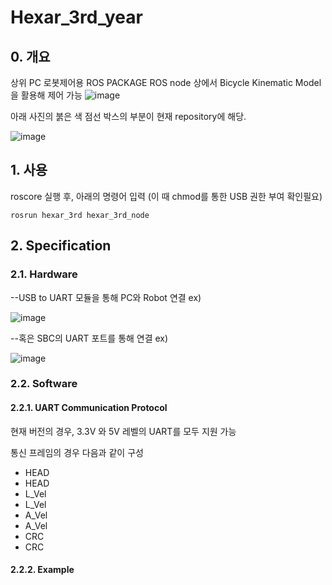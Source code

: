 # Hexar_3rd_year

## 0. 개요

상위 PC 로봇제어용 ROS PACKAGE
ROS node 상에서 Bicycle Kinematic Model을 활용해 제어 가능
![image](https://github.com/leeyj-hy/Hexar_3rd_year/assets/82855221/1e2a70cc-35cc-479e-9970-a44291293941)

아래 사진의 붉은 색 점선 박스의 부분이 현재 repository에 해당.

![image](https://github.com/leeyj-hy/Hexar_3rd_year/assets/82855221/aad11d8f-0c50-414f-93b2-a0eeb424f96a)

## 1. 사용

roscore 실행 후, 아래의 명령어 입력
(이 때 chmod를 통한 USB 권한 부여 확인필요)
    
    rosrun hexar_3rd hexar_3rd_node

## 2. Specification

### 2.1. Hardware

--USB to UART 모듈을 통해 PC와 Robot 연결
ex)

![image](https://github.com/leeyj-hy/Hexar_3rd_year/assets/82855221/f3450f29-5f2b-4970-acb1-995dc2de8cc2)

--혹은 SBC의 UART 포트를 통해 연결
ex)

![image](https://github.com/leeyj-hy/Hexar_3rd_year/assets/82855221/0cf28203-413a-43f9-a959-fed1b4bbbcc3)

### 2.2. Software

#### 2.2.1. UART Communication Protocol

현재 버전의 경우, 3.3V 와 5V 레벨의 UART를 모두 지원 가능

통신 프레임의 경우 다음과 같이 구성

- HEAD
- HEAD
- L_Vel
- L_Vel
- A_Vel
- A_Vel
- CRC
- CRC

#### 2.2.2. Example



